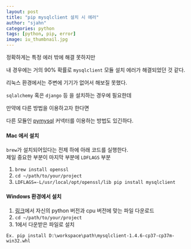 ```yaml
---
layout: post
title: "pip mysqlclient 설치 시 에러"
author: "sjahn"
categories: python
tags: [python, pip, error]
image: iu_thumbnail.jpg
---
```


정확하게는 특정 에러 밖에 해결 못하지만  

내 경우에는 거의 90% 확률로 `mysqlclient` 모듈 설치 에러가 해결되었던 것 같다.  

리눅스 환경에서는 주변에 기기가 없어서 해보질 못했다.  

`sqlalchemy` 혹은 `django` 등 을 설치하는 경우에 필요한데  

만약에 다른 방법을 이용하고자 한다면  

다른 모듈인 [pymysql](https://pypi.org/project/PyMySQL/) 커넥터를 이용하는 방법도 있긴하다.



#### Mac 에서 설치

`brew`가 설치되어있다는 전제 하에 아래 코드를 실행한다.  
제일 중요한 부분이 마지막 부분에 `LDFLAGS` 부분

1. `brew install openssl`
2. `cd ~/path/to/your/project`
3. `LDFLAGS=-L/usr/local/opt/openssl/lib pip install mysqlclient`


#### Windows 환경에서 설치

1. [링크](https://www.lfd.uci.edu/~gohlke/pythonlibs/#mysqlclient)에서 자신의 python 버전과 cpu 버전에 맞는 파일 다운로드
2. `cd ~/path/to/your/project`
3. 1에서 다운받은 파일로 설치

  `Ex. pip install D:\workspace\path\mysqlclient-1.4.6-cp37-cp37m-win32.whl`
